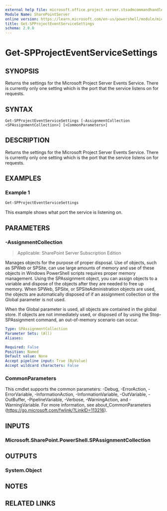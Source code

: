```yaml
---
external help file: microsoft.office.project.server.stsadmcommandhandler.dll-help.xml
Module Name: SharePointServer
online version: https://learn.microsoft.com/en-us/powershell/module/microsoft.sharepoint.powershell/get-spprojecteventservicesettings
title: Get-SPProjectEventServiceSettings
schema: 2.0.0
---
```


# Get-SPProjectEventServiceSettings

## SYNOPSIS
Returns the settings for the Microsoft Project Server Events Service. There is currently only one setting which is the port that the service listens on for requests.

## SYNTAX

```
Get-SPProjectEventServiceSettings [-AssignmentCollection <SPAssignmentCollection>] [<CommonParameters>]
```

## DESCRIPTION
Returns the settings for the Microsoft Project Server Events Service. There is currently only one setting which is the port that the service listens on for requests.

## EXAMPLES

### Example 1
```powershell
Get-SPProjectEventServiceSettings
```

This example shows what port the service is listening on.

## PARAMETERS

### -AssignmentCollection

> Applicable: SharePoint Server Subscription Edition

Manages objects for the purpose of proper disposal. Use of objects, such as SPWeb or SPSite, can use large amounts of memory and use of these objects in Windows PowerShell scripts requires proper memory management. Using the SPAssignment object, you can assign objects to a variable and dispose of the objects after they are needed to free up memory. When SPWeb, SPSite, or SPSiteAdministration objects are used, the objects are automatically disposed of if an assignment collection or the Global parameter is not used.

When the Global parameter is used, all objects are contained in the global store. If objects are not immediately used, or disposed of by using the Stop-SPAssignment command, an out-of-memory scenario can occur.

```yaml
Type: SPAssignmentCollection
Parameter Sets: (All)
Aliases:

Required: False
Position: Named
Default value: None
Accept pipeline input: True (ByValue)
Accept wildcard characters: False
```

### CommonParameters
This cmdlet supports the common parameters: -Debug, -ErrorAction, -ErrorVariable, -InformationAction, -InformationVariable, -OutVariable, -OutBuffer, -PipelineVariable, -Verbose, -WarningAction, and -WarningVariable. For more information, see about_CommonParameters (https://go.microsoft.com/fwlink/?LinkID=113216).

## INPUTS

### Microsoft.SharePoint.PowerShell.SPAssignmentCollection

## OUTPUTS

### System.Object

## NOTES

## RELATED LINKS
